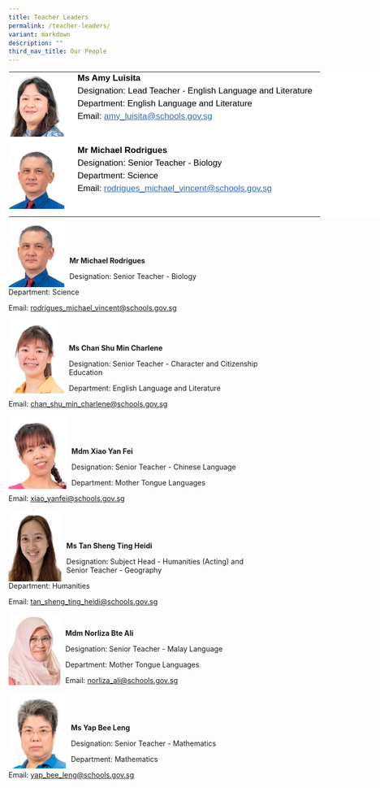 ```yaml
---
title: Teacher Leaders
permalink: /teacher-leaders/
variant: markdown
description: ""
third_nav_title: Our People
---
```

<table style="margin: auto;
    outline: 0px;
    padding: 0px;
    border-collapse: collapse;
    clear: both;
    border: 1px solid transparent;
    table-layout: fixed;
    color: rgb(0, 0, 0);
    font-family: Helvetica, sans-serif;
    font-size: 17px;
    font-style: normal;
    font-variant-ligatures: normal;
    font-variant-caps: normal;
    font-weight: 400;
    letter-spacing: normal;
    orphans: 2;
    text-align: left;
    text-transform: none;
    white-space: normal;
    widows: 2;
    word-spacing: 0px;
    -webkit-text-stroke-width: 0px;
    background-color: rgb(255, 255, 255);
    text-decoration-thickness: initial;
    text-decoration-style: initial;
    text-decoration-color: initial;
    width: 840px;" class="ive_eobj_center ives_tab_kosong">
  <tbody style="margin: 0px; outline: 0px; padding: 0px">
    <tr style="margin: 0px; outline: 0px; padding: 0px">
      <td style="margin: 0px;
          outline: 0px;
          padding: 0px 15px 15px 0px;
          vertical-align: top;
          width: 120px;">
        <img style="margin: 0px 10px 0px 0px;
            outline: 0px;
            padding: 0px;
            border: none;
            max-width: 100%;
            float: left;
            width: 108px;
            height: 127px;" class="ive_eobj_left" alt="Lim Tze Ting Jasmine.jpg" src="/images/English Language/Amy%20Luisita.jpeg"><br style="margin: 0px; outline: 0px; padding: 0px">
      </td>
      <td style="margin: 0px;
          outline: 0px;
          padding: 0px 15px 15px 0px;
          vertical-align: top;">
        <div style="margin: 0px;
            outline: 0px;
            padding: 0px;
            line-height: 24.99px;
            color: rgb(0, 0, 0);
            font-family: Helvetica, sans-serif;
            font-size: 17px;
            font-weight: 400;">
          <b style="margin: 0px; outline: 0px; padding: 0px">Ms Amy Luisita</b>
        </div>
        <div style="margin: 0px;
            outline: 0px;
            padding: 0px;
            line-height: 24.99px;
            color: rgb(0, 0, 0);
            font-family: Helvetica, sans-serif;
            font-size: 17px;
            font-weight: 400;">
          Designation: Lead Teacher - English Language and Literature
        </div>
        <div style="margin: 0px;
            outline: 0px;
            padding: 0px;
            line-height: 24.99px;
            color: rgb(0, 0, 0);
            font-family: Helvetica, sans-serif;
            font-size: 17px;
            font-weight: 400;">
          Department: English Language and Literature
        </div>
        <div style="margin: 0px;
            outline: 0px;
            padding: 0px;
            line-height: 24.99px;
            color: rgb(0, 0, 0);
            font-family: Helvetica, sans-serif;
            font-size: 17px;
            font-weight: 400;">
          Email:&nbsp;<a style="margin: 0px;
              outline: 0px;
              padding: 0px;
              color: rgb(42, 103, 183);
              text-decoration: underline;" href="mailto:lim_tze_ting_jasmine@schools.gov.sg">amy_luisita@schools.gov.sg</a>
        </div>
      </td>
		</tr>
		  <tr style="margin: 0px; outline: 0px; padding: 0px">
      <td style="margin: 0px;
          outline: 0px;
          padding: 0px 15px 15px 0px;
          vertical-align: top;">
        <img style="margin: 0px 10px 0px 0px;
            outline: 0px;
            padding: 0px;
            border: none;
            max-width: 100%;
            float: left;
            width: 109px;
            height: 127px;" class="ive_eobj_left" alt="Amy Luisita.jpg" src="/images/Science/Michael%20Rodrigues.jpeg"><br style="margin: 0px; outline: 0px; padding: 0px">
      </td>
      <td style="margin: 0px;
          outline: 0px;
          padding: 0px 15px 15px 0px;
          vertical-align: top;">
        <div style="margin: 0px;
            outline: 0px;
            padding: 0px;
            line-height: 24.99px;
            color: rgb(0, 0, 0);
            font-family: Helvetica, sans-serif;
            font-size: 17px;
            font-weight: 400;">
          <b style="margin: 0px; outline: 0px; padding: 0px">Mr Michael Rodrigues<br style="margin: 0px; outline: 0px; padding: 0px"></b>
        </div>
        <div style="margin: 0px;
            outline: 0px;
            padding: 0px;
            line-height: 24.99px;
            color: rgb(0, 0, 0);
            font-family: Helvetica, sans-serif;
            font-size: 17px;
            font-weight: 400;">
          Designation: Senior Teacher - Biology
        </div>
        <div style="margin: 0px;
            outline: 0px;
            padding: 0px;
            line-height: 24.99px;
            color: rgb(0, 0, 0);
            font-family: Helvetica, sans-serif;
            font-size: 17px;
            font-weight: 400;">
          Department: Science
        </div>
        <div style="margin: 0px;
            outline: 0px;
            padding: 0px;
            line-height: 24.99px;
            color: rgb(0, 0, 0);
            font-family: Helvetica, sans-serif;
            font-size: 17px;
            font-weight: 400;">
          Email:&nbsp;<a style="margin: 0px;
              outline: 0px;
              padding: 0px;
              color: rgb(42, 103, 183);
              text-decoration: underline;" target="" href="mailto:rodrigues_michael_vincent@schools.gov.sg">rodrigues_michael_vincent@schools.gov.sg</a>
        </div>
      </td>
    </tr>
  </tbody>
</table>



<div class="isomer-image-wrapper">
<img style="margin: 0px 10px 0px 0px;
            outline: 0px;
            padding: 0px;
            border: none;
            max-width: 100%;
            float: left;
            width: 110px;
            height: 137px;" height="auto" width="100%" alt="Michael Rodrigues.jpg" src="/images/Science/Michael%20Rodrigues.jpeg">
</div>
<p>
<br>
</p>


<p>
<br>
</p>
<p><strong>Mr Michael Rodrigues</strong>
</p>
<p>Designation: Senior Teacher - Biology</p>
<p>Department: Science</p>
<p>Email:&nbsp;<a href="mailto:rodrigues_michael_vincent@schools.gov.sg" rel="noopener noreferrer nofollow" target=""><u>rodrigues_michael_vincent@schools.gov.sg</u></a>
</p>




<div class="isomer-image-wrapper">
<img style="margin: 0px 10px 0px 0px;
          outline: 0px;
          padding: 0px;
          border: none;
          max-width: 100%;
          float: left;
          width: 109px;
          height: 146px;" height="auto" width="100%" alt="Chan Shu Min Charlene.jpg" src="/images/English Language/Chan%20Shu%20Min%20Charlene.jpg">
</div>
<p>
<br>
</p>


<p><strong><br>Ms Chan Shu Min Charlene</strong>
</p>
<p>Designation: Senior Teacher - Character and Citizenship Education</p>
<p>Department: English Language and Literature</p>
<p>Email:&nbsp;<a href="mailto:chan_shu_min_charlene@schools.gov.sg" rel="noopener noreferrer nofollow" target=""><u>chan_shu_min_charlene@schools.gov.sg</u></a>
</p>




<div class="isomer-image-wrapper">
<img style="margin: 0px 10px 0px 0px;
          outline: 0px;
          padding: 0px;
          border: none;
          max-width: 100%;
          float: left;
          width: 114px;
          height: 145px;" height="auto" width="100%" alt="Xiao Yan Fei.jpg" src="/images/Mother_Tongue/Xiao%20Yan%20Fei.jpeg">
</div>
<p>
<br>
</p>


<p>
<br>
</p>
<p><strong>Mdm Xiao Yan Fei</strong>
</p>
<p>Designation: Senior Teacher - Chinese Language</p>
<p>Department: Mother Tongue Languages</p>
<p>Email:&nbsp;<a href="mailto:xiao_yanfei@schools.gov.sg" rel="noopener noreferrer nofollow" target=""><u>xiao_yanfei@schools.gov.sg</u></a>
</p>




<div class="isomer-image-wrapper">
<img style="margin: 0px 10px 0px 0px;
            outline: 0px;
            padding: 0px;
            border: none;
            max-width: 100%;
            float: left;
            width: 104px;
            height: 141px;" height="auto" width="100%" alt="Pang Hui Chin web.jpg" src="/images/Humanities/Heidi2.png">
</div>
<p>
<br>
</p>


<p>
<br>
</p>
<p><strong>Ms Tan Sheng Ting Heidi</strong>
</p>
<p>Designation: Subject Head - Humanities (Acting) and Senior Teacher - Geography</p>
<p>Department: Humanities</p>
<p>Email:&nbsp;<a href="mailto:tan_sheng_ting_heidi@schools.gov.sg" rel="noopener noreferrer nofollow" target=""><u>tan_sheng_ting_heidi@schools.gov.sg</u></a>
</p>




<div class="isomer-image-wrapper">
<img style="margin: 0px 10px 0px 0px;
            outline: 0px;
            padding: 0px;
            border: none;
            max-width: 100%;
            float: left;
            width: 102px;
            height: 142px;" height="auto" width="100%" alt="Norliza Bte Ali web.jpg" src="/images/Mother_Tongue/Norliza%20Bte%20Ali%20web.jpeg">
</div>


<p>
<br>
</p>
<p><strong>Mdm Norliza Bte Ali</strong>
</p>
<p>Designation: Senior Teacher - Malay Language</p>
<p>Department: Mother Tongue Languages</p>
<p>Email:&nbsp;<a href="mailto:norliza_ali@schools.gov.sg" rel="noopener noreferrer nofollow" target=""><u>norliza_ali@schools.gov.sg</u></a>
</p>




<div class="isomer-image-wrapper">
<img style="margin: 0px 10px 0px 0px;
              outline: 0px;
              padding: 0px;
              border: none;
              max-width: 100%;
              float: left;
              width: 113px;
              height: 151px;" height="auto" width="100%" alt="Yap Bee Leng.jpg" src="/images/Mathematics/Yap%20Bee%20Leng.jpeg">
</div>
<p>
<br>
</p>


<p>
<br>
</p>
<p><strong>Ms Yap Bee Leng</strong>
</p>
<p>Designation: Senior Teacher - Mathematics</p>
<p>Department: Mathematics</p>
<p>Email:&nbsp;<a href="mailto:yap_bee_leng@schools.gov.sg" rel="noopener noreferrer nofollow" target=""><u>yap_bee_leng@schools.gov.sg</u></a>
</p>




<p></p>